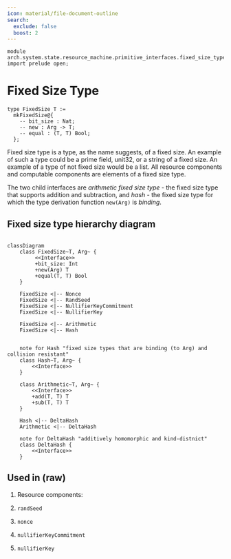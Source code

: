 ```yaml
---
icon: material/file-document-outline
search:
  exclude: false
  boost: 2
---
```


```juvix
module arch.system.state.resource_machine.primitive_interfaces.fixed_size_type.fixed_size_type;
import prelude open;
```

# Fixed Size Type

```juvix
type FixedSize T :=
  mkFixedSize@{
    -- bit_size : Nat;
    -- new : Arg -> T;
    -- equal : (T, T) Bool;
  };
```

Fixed size type is a type, as the name suggests, of a fixed size. An example of
such a type could be a prime field, unit32, or a string of a fixed size. An
example of a type of not fixed size would be a list<uint32>. All resource
components and computable components are elements of a fixed size type.

The two child interfaces are *arithmetic fixed size type* - the fixed size type
that supports addition and subtraction, and *hash* - the fixed size type for
which the type derivation function `new(Arg)` is *binding*.

## Fixed size type hierarchy diagram

```mermaid

classDiagram
    class FixedSize~T, Arg~ {
         <<Interface>>
         +bit_size: Int
         +new(Arg) T
         +equal(T, T) Bool
    }

    FixedSize <|-- Nonce
    FixedSize <|-- RandSeed
    FixedSize <|-- NullifierKeyCommitment
    FixedSize <|-- NullifierKey

    FixedSize <|-- Arithmetic
    FixedSize <|-- Hash


    note for Hash "fixed size types that are binding (to Arg) and collision resistant"
    class Hash~T, Arg~ {
        <<Interface>>
    }

    class Arithmetic~T, Arg~ {
        <<Interface>>
        +add(T, T) T
        +sub(T, T) T
    }

    Hash <|-- DeltaHash
    Arithmetic <|-- DeltaHash

    note for DeltaHash "additively homomorphic and kind-distnict"
    class DeltaHash {
        <<Interface>>
    }

```

## Used in (raw)

1. Resource components:

  1. `randSeed`
  2. `nonce`
  3. `nullifierKeyCommitment`

2. `nullifierKey`